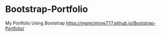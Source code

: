 # Bootstrap-Portfolio
My Portfolio Using Bootstrap
https://mgmcintyre777.github.io/Bootstrap-Portfolio/
